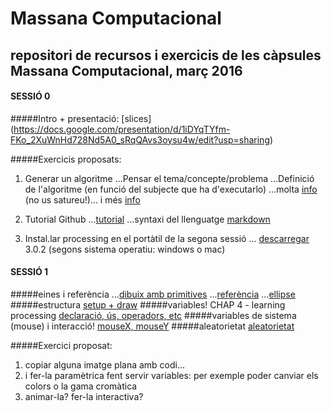 # Massana Computacional
repositori de recursos i exercicis de les càpsules Massana Computacional, març 2016
---

#### SESSIÓ 0
#####Intro + presentació:
[slices] (https://docs.google.com/presentation/d/1iDYqTYfm-FKo_2XuWnHd728Nd5A0_sRqQAvs3oysu4w/edit?usp=sharing)

#####Exercicis proposats:
1. Generar un algoritme
...Pensar el tema/concepte/problema
...Definició de l'algoritme (en funció del subjecte que ha d'executarlo)
...molta [info](https://ca.wikipedia.org/wiki/Algorisme) (no us satureu!)... i més [info](https://ca.wikipedia.org/wiki/Algorisme_gen%C3%A8tic)

2. Tutorial Github
...[tutorial](https://guides.github.com/activities/hello-world/)
...syntaxi del llenguatge [markdown](https://github.com/adam-p/markdown-here/wiki/Markdown-Cheatsheet)

3. Instal.lar processing en el portàtil de la segona sessió
... [descarregar](https://processing.org/download/?processing) 3.0.2 (segons sistema operatiu: windows o mac)

#### SESSIÓ 1
#####eines i referència
...[dibuix amb primitives](http://learningprocessing.com/examples/chp01/example-01-05-zoog)
...[referència](https://processing.org/reference/)
...[ellipse](https://processing.org/reference/ellipse_.html)
#####estructura
[setup + draw](http://learningprocessing.com/examples/chp03/example-03-01-setupdraw)
#####variables!
CHAP 4 - learning processing
[declaració, ús, operadors, etc](http://learningprocessing.com/examples/chp04/example-04-01-declaringvars)
#####variables de sistema (mouse) i interacció!
[mouseX, mouseY](http://learningprocessing.com/examples/chp03/example-03-04-continuousline)
#####aleatorietat
[aleatorietat](http://learningprocessing.com/examples/chp04/example-04-07-randompainting)

#####Exercici proposat:
1. copiar alguna imatge plana amb codi...
2. i fer-la paramètrica fent servir variables: per exemple poder canviar els colors o la gama cromàtica
3. animar-la? fer-la interactiva?
